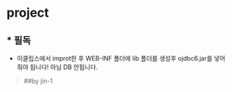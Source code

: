 # project
## * 필독
+ 이클립스에서 improt한 후 WEB-INF 폴더에 lib 폴더를 생성후 ojdbc6.jar를 넣어줘야 됩니다! 아님 DB 안됩니다.

>##by jin-1
